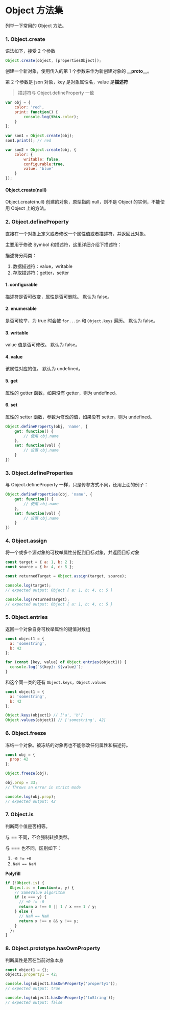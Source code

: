 # Object 方法集

列举一下常用的 Object 方法。

### 1. Object.create

语法如下，接受 2 个参数

```js
Object.create(object, [propertiesObject]);
```

创建一个新对象，使用传入的第 1 个参数来作为新创建对象的 **\_\_proto\_\_**。

第 2 个参数是 json 对象，key 是对象属性名，value 是**描述符**

> 描述符与 Object.defineProperty 一致

```js
var obj = {
    color: 'red',
    print: function() {
        console.log(this.color);
    }
};
​
var son1 = Object.create(obj);
son1.print(); // red

var son2 = Object.create(obj, {
    color: {
        writable: false,
        configurable:true,
        value: 'blue'
    }
});

```

#### Object.create(null)

Object.create(null) 创建的对象，原型指向 null，则不是 Object 的实例，不能使用 Object 上的方法。

### 2. Object.defineProperty

直接在一个对象上定义或者修改一个属性值或者描述符，并返回此对象。

主要用于修改 Symbol 和描述符，这里详细介绍下描述符：

描述符分两类：

1. 数据描述符：value，writable
2. 存取描述符：getter，setter

#### 1. configurable

描述符是否可改变，属性是否可删除。
默认为 false。

#### 2. enumerable

是否可枚举，为 true 时会被 `for...in` 和 `Object.keys` 遍历。
默认为 false。

#### 3. writable

value 值是否可修改。
默认为 false。

#### 4. value

该属性对应的值。
默认为 undefined。

#### 5. get

属性的 getter 函数，如果没有 getter，则为 undefined。

#### 6. set

属性的 setter 函数，参数为修改的值，如果没有 setter，则为 undefined。

```js
Object.defineProperty(obj, 'name', {
    get: function() {
        // 使用 obj.name
    },
    set: function(val) {
        // 设置 obj.name
    }
})
```

### 3. Object.defineProperties

与 Object.defineProperty 一样，只是传参方式不同，还用上面的例子：

```js
Object.defineProperties(obj, 'name', {
    get: function() {
        // 使用 obj.name
    },
    set: function(val) {
        // 设置 obj.name
    }
})
```

### 4. Object.assign

将一个或多个源对象的可枚举属性分配到目标对象，并返回目标对象

```js
const target = { a: 1, b: 2 };
const source = { b: 4, c: 5 };

const returnedTarget = Object.assign(target, source);

console.log(target);
// expected output: Object { a: 1, b: 4, c: 5 }

console.log(returnedTarget);
// expected output: Object { a: 1, b: 4, c: 5 }
```

### 5. Object.entries

返回一个对象自身可枚举属性的键值对数组

```js
const object1 = {
  a: 'somestring',
  b: 42
};

for (const [key, value] of Object.entries(object1)) {
  console.log(`${key}: ${value}`);
}
```

和这个同一类的还有 `Object.keys`，`Object.values`

```js
const object1 = {
  a: 'somestring',
  b: 42
};

Object.keys(object1) // ['a', 'b']
Object.values(object1) // ['somestring', 42]
```

### 6. Object.freeze

冻结一个对象。被冻结的对象再也不能修改任何属性和描述符。

```js
const obj = {
  prop: 42
};

Object.freeze(obj);

obj.prop = 33;
// Throws an error in strict mode

console.log(obj.prop);
// expected output: 42
```

### 7. Object.is

判断两个值是否相等。

与 == 不同，不会强制转换类型。

与 === 也不同，区别如下：

1. `-0 != +0`
2. `NaN == NaN`

**Polyfill**

```js
if (!Object.is) {
  Object.is = function(x, y) {
    // SameValue algorithm
    if (x === y) {
      // +0 != -0
      return x !== 0 || 1 / x === 1 / y;
    } else {
      // NaN == NaN
      return x !== x && y !== y;
    }
  };
}
```

### 8.  Object.prototype.hasOwnProperty

判断属性是否在当前对象本身

```js
const object1 = {};
object1.property1 = 42;

console.log(object1.hasOwnProperty('property1'));
// expected output: true

console.log(object1.hasOwnProperty('toString'));
// expected output: false
```
